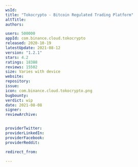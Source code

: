 ```yaml
---
wsId: 
title: "Tokocrypto - Bitcoin Regulated Trading Platform"
altTitle: 
authors:

users: 500000
appId: com.binance.cloud.tokocrypto
released: 2020-10-19
latestUpdate: 2021-08-12
version: "1.2.1"
stars: 4.2
ratings: 18388
reviews: 15502
size: Varies with device
website: 
repository: 
issue: 
icon: com.binance.cloud.tokocrypto.png
bugbounty: 
verdict: wip
date: 2021-08-08
signer: 
reviewArchive:


providerTwitter: 
providerLinkedIn: 
providerFacebook: 
providerReddit: 

redirect_from:

---
```



